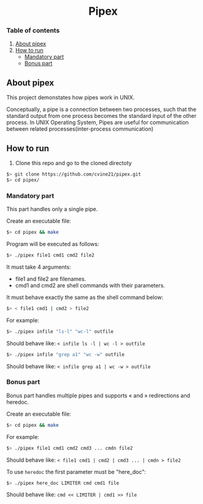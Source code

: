 <div id="header" align="center">
  <h1>
    Pipex
  </h1>
</div>

### Table of contents
1. [About pipex](#about-pipex)
2. [How to run](#how-to-run)
    - [Mandatory part](#mandatory-part)
    - [Bonus part](#bonus-part)

## About pipex
This project demonstates how pipes work in UNIX.

Conceptually, a pipe is a connection between two processes, such that the standard output from one process becomes the standard input of the other process. In UNIX Operating System, Pipes are useful for communication between related processes(inter-process communication)

## How to run
1. Clone this repo and go to the cloned directoty
``` sh
$> git clone https://github.com/cvine21/pipex.git
$> cd pipex/
```
### Mandatory part
This part handles only a single pipe.

Create an executable file:
``` sh
$> cd pipex && make
```
Program will be executed as follows:
``` sh
$> ./pipex file1 cmd1 cmd2 file2
```
It must take 4 arguments:
- file1 and file2 are filenames.
- cmd1 and cmd2 are shell commands with their parameters.

It must behave exactly the same as the shell command below:
``` sh
$> < file1 cmd1 | cmd2 > file2
```
For example:
``` sh
$> ./pipex infile "ls-l" "wc-l" outfile
```
Should behave like: `< infile ls -l | wc -l > outfile`
``` sh
$> ./pipex infile "grep a1" "wc -w" outfile
```
Should behave like: `< infile grep a1 | wc -w > outfile`

### Bonus part
Bonus part handles multiple pipes and supports « and » redirections and heredoc.

Create an executable file:
``` sh
$> cd pipex && make
```
For example:
``` sh
$> ./pipex file1 cmd1 cmd2 cmd3 ... cmdn file2
```
Should behave like: `< file1 cmd1 | cmd2 | cmd3 ... | cmdn > file2`

To use `heredoc` the first parameter must be "here_doc":
``` sh
$> ./pipex here_doc LIMITER cmd cmd1 file
```
Should behave like: `cmd << LIMITER | cmd1 >> file`
